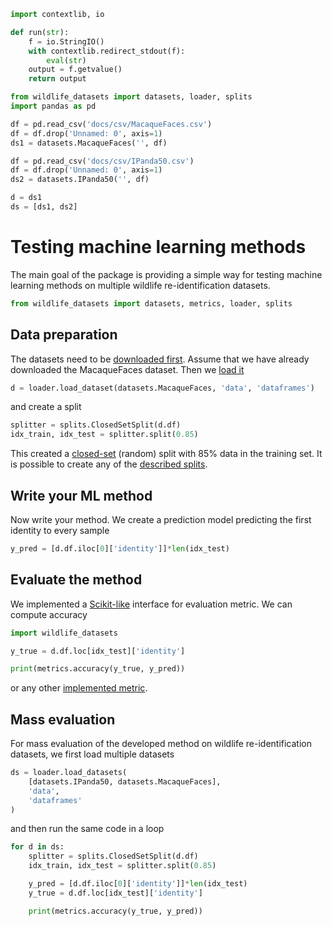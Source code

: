 ```python exec="true" name="run"
import contextlib, io

def run(str):
    f = io.StringIO()
    with contextlib.redirect_stdout(f):
        eval(str)
    output = f.getvalue()
    return output
```

```python exec="true" name="run"
from wildlife_datasets import datasets, loader, splits
import pandas as pd

df = pd.read_csv('docs/csv/MacaqueFaces.csv')
df = df.drop('Unnamed: 0', axis=1)
ds1 = datasets.MacaqueFaces('', df)

df = pd.read_csv('docs/csv/IPanda50.csv')
df = df.drop('Unnamed: 0', axis=1)
ds2 = datasets.IPanda50('', df)

d = ds1
ds = [ds1, ds2]
```

# Testing machine learning methods

The main goal of the package is providing a simple way for testing machine learning methods on multiple wildlife re-identification datasets.

```python
from wildlife_datasets import datasets, metrics, loader, splits
```

## Data preparation

The datasets need to be [downloaded first](../tutorial_datasets#downloading-datasets). Assume that we have already downloaded the MacaqueFaces dataset. Then we [load it](../tutorial_datasets#working-with-multiple-datasets)

```python
d = loader.load_dataset(datasets.MacaqueFaces, 'data', 'dataframes')
```

and create a split

```python exec="true" source="above" name="run"
splitter = splits.ClosedSetSplit(d.df)
idx_train, idx_test = splitter.split(0.85)
```

This created a [closed-set](../tutorial_splits#closed-set-split) (random) split with 85% data in the training set. It is possible to create any of the [described splits](../tutorial_splits).

## Write your ML method

Now write your method. We create a prediction model predicting the first identity to every sample

```python exec="true" source="above" name="run"
y_pred = [d.df.iloc[0]['identity']]*len(idx_test)
```

## Evaluate the method

We implemented a [Scikit-like](https://scikit-learn.org/stable/modules/classes.html#module-sklearn.metrics) interface for evaluation metric. We can compute accuracy

```python exec="true" name="run"
import wildlife_datasets
```

```python exec="true" source="above" result="console" name="run"
y_true = d.df.loc[idx_test]['identity']

print(metrics.accuracy(y_true, y_pred))
```

or any other [implemented metric](tutorial_evaluation.md).

## Mass evaluation

For mass evaluation of the developed method on wildlife re-identification datasets, we first load multiple datasets

```python
ds = loader.load_datasets(
    [datasets.IPanda50, datasets.MacaqueFaces],
    'data',
    'dataframes'
)
```

and then run the same code in a loop

```python exec="true" source="above" result="console" name="run"
for d in ds:
    splitter = splits.ClosedSetSplit(d.df)
    idx_train, idx_test = splitter.split(0.85)

    y_pred = [d.df.iloc[0]['identity']]*len(idx_test)
    y_true = d.df.loc[idx_test]['identity']

    print(metrics.accuracy(y_true, y_pred))
```




